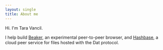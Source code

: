```yaml
---
layout: single
title: About me
---
```


Hi. I'm Tara Vancil.

I help build [Beaker](https://beakerbrowser.com), an experimental peer-to-peer browser, and [Hashbase](https://hashbase.io), a cloud peer service for files hosted with the Dat protocol.
